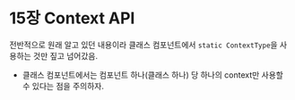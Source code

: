# 15장 Context API

전반적으로 원래 알고 있던 내용이라 클래스 컴포넌트에서 `static ContextType`을 사용하는 것만 짚고 넘어갔음.

- 클래스 컴포넌트에서는 컴포넌트 하나(클래스 하나) 당 하나의 context만 사용할 수 있다는 점을 주의하자.
